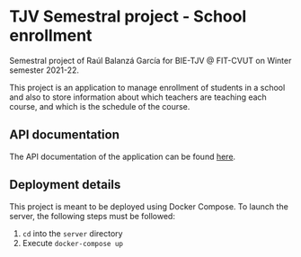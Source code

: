 # TJV Semestral project - School enrollment

Semestral project of Raúl Balanzá García for BIE-TJV @ FIT-CVUT on Winter semester 2021-22.

This project is an application to manage enrollment of students in a school and also to store information about which teachers are teaching each course, and which is the schedule of the course.

## API documentation

The API documentation of the application can be found [here](https://documenter.getpostman.com/view/6226958/UVC5F82s#3207cbd9-ef32-4792-bf13-efad4e7e9f6e).

## Deployment details

This project is meant to be deployed using Docker Compose. To launch the server, the following steps must be followed:
1. `cd` into the `server` directory
2. Execute `docker-compose up`